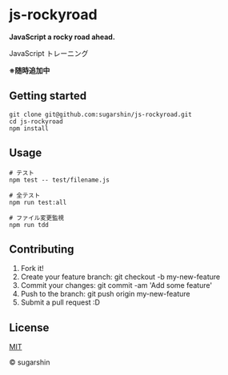 # js-rockyroad

**JavaScript a rocky road ahead.**

JavaScript トレーニング

**※随時追加中**

## Getting started

```
git clone git@github.com:sugarshin/js-rockyroad.git
cd js-rockyroad
npm install
```

## Usage

```
# テスト
npm test -- test/filename.js

# 全テスト
npm run test:all

# ファイル変更監視
npm run tdd
```

## Contributing

1. Fork it!
2. Create your feature branch: git checkout -b my-new-feature
3. Commit your changes: git commit -am 'Add some feature'
4. Push to the branch: git push origin my-new-feature
5. Submit a pull request :D

## License

[MIT][license-url]

© sugarshin

[license-url]: http://sugarshin.mit-license.org/
